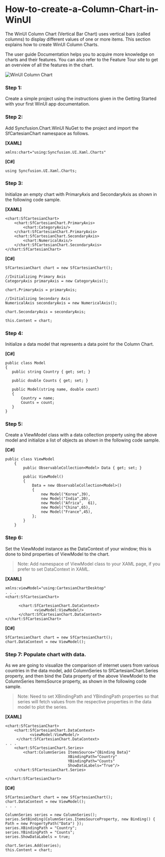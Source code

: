 # How-to-create-a-Column-Chart-in-WinUI

The WinUI Column Chart (Vertical Bar Chart) uses vertical bars (called columns) to display different values of one or more items. This section explains how to create WinUI Column Charts.

The user guide Documentation helps you to acquire more knowledge on charts and their features. You can also refer to the Feature Tour site to get an overview of all the features in the chart.

![WinUI Column Chart](https://user-images.githubusercontent.com/63223423/144578314-3a8ec267-3f49-43d4-9d8c-148a2812812f.png)

### Step 1: 
Create a simple project using the instructions given in the Getting Started with your first WinUI app documentation.

### Step 2: 
Add Syncfusion.Chart.WinUI NuGet to the project and import the SfCartesianChart namespace as follows.

**[XAML]**
```
xmlns:chart="using:Syncfusion.UI.Xaml.Charts"
```
**[C#]**
```
using Syncfusion.UI.Xaml.Charts;
```
### Step 3: 
Initialize an empty chart with PrimaryAxis and SecondaryAxis as shown in the following code sample.

**[XAML]**
```
<chart:SfCartesianChart>
    <chart:SfCartesianChart.PrimaryAxis>
        <chart:CategoryAxis/>
    </chart:SfCartesianChart.PrimaryAxis>
    <chart:SfCartesianChart.SecondaryAxis>
        <chart:NumericalAxis/>
    </chart:SfCartesianChart.SecondaryAxis>
</chart:SfCartesianChart>
```
**[C#]**
```
SfCartesianChart chart = new SfCartesianChart();

//Initializing Primary Axis
CategoryAxis primaryAxis = new CategoryAxis();

chart.PrimaryAxis = primaryAxis;

//Initializing Secondary Axis
NumericalAxis secondaryAxis = new NumericalAxis();

chart.SecondaryAxis = secondaryAxis;

this.Content = chart;
```
### Step 4: 
Initialize a data model that represents a data point for the Column Chart.

**[C#]**
```
public class Model
{
   public string Country { get; set; }

   public double Counts { get; set; }

   public Model(string name, double count)
   {
       Country = name;
       Counts = count;
   }
}
```
### Step 5: 
Create a ViewModel class with a data collection property using the above model and initialize a list of objects as shown in the following code sample.

**[C#]**
```
public class ViewModel
    {
        public ObservableCollection<Model> Data { get; set; }

        public ViewModel()
        {
            Data = new ObservableCollection<Model>()
            {
                new Model("Korea",39),
                new Model("India",20),
                new Model("Africa",  61),
                new Model("China",65),
                new Model("France",45),
            };
        }
    }
```
### Step 6: 
Set the ViewModel instance as the DataContext of your window; this is done to bind properties of ViewModel to the chart.

> Note: Add namespace of ViewModel class to your XAML page, if you prefer to set DataContext in XAML.

**[XAML]**
```
xmlns:viewModel="using:CartesianChartDesktop"
. . .
<chart:SfCartesianChart>

      <chart:SfCartesianChart.DataContext>
             <viewModel:ViewModel/>
      </chart:SfCartesianChart.DataContext>
</chart:SfCartesianChart>
```
**[C#]**
```
SfCartesianChart chart = new SfCartesianChart();
chart.DataContext = new ViewModel();
```
### Step 7: Populate chart with data.

As we are going to visualize the comparison of internet users from various countries in the data model, add ColumnSeries to SfCartesianChart.Series property, and then bind the Data property of the above ViewModel to the ColumnSeries ItemsSource property, as shown in the following code sample.

> Note: Need to set XBindingPath and YBindingPath properties so that series will fetch values from the respective properties in the data model to plot the series.

**[XAML]**
```
<chart:SfCartesianChart>
    <chart:SfCartesianChart.DataContext>
           <viewModel:ViewModel/>
     </chart:SfCartesianChart.DataContext>
. . .
    <chart:SfCartesianChart.Series>
        <chart:ColumnSeries ItemsSource="{Binding Data}" 
                            XBindingPath="Country" 
                            YBindingPath="Counts" 
                            ShowDataLabels="True"/>
    </chart:SfCartesianChart.Series>

</chart:SfCartesianChart> 
```
**[C#]**
```
SfCartesianChart chart = new SfCartesianChart();
chart.DataContext = new ViewModel();
. . .

ColumnSeries series = new ColumnSeries();
series.SetBinding(ColumnSeries.ItemsSourceProperty, new Binding() { Path = new PropertyPath("Data") });
series.XBindingPath = "Country";
series.YBindingPath = "Counts";
series.ShowDataLabels = true;

chart.Series.Add(series);
this.Content = chart;
``` 
